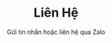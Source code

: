 ---
title: Liên Hệ
subtitle: 'Gửi tin nhắn hoặc liên hệ qua Zalo'
type: contact
weight: 10
widget: contact
active: true
content:
  autolink: true
  form:
    provider: netlify
    netlify:
      captcha: true
  contact_links:
    - icon: zalo
      icon_pack: custom
      name: Chat qua Zalo
      link: 'https://zalo.me/0123456789' # Thay bằng số điện thoại hoặc Zalo OA của bạn
  image:
    filename: support.jpg
    alt_text: Mã QR Zalo
---
